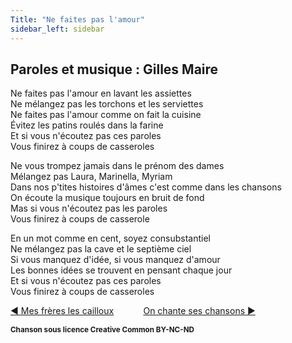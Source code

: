 ```yaml
---
Title: "Ne faites pas l'amour"
sidebar_left: sidebar
---
```


## Paroles et musique : Gilles Maire
Ne faites pas l'amour en lavant les assiettes  
Ne mélangez pas les torchons et les serviettes  
Ne faites pas l'amour comme on fait la cuisine  
Évitez les patins roulés dans la farine  
Et si vous n'écoutez pas ces paroles  
Vous finirez à coups de casseroles  
  
Ne vous trompez jamais dans le prénom des dames  
Mélangez pas Laura, Marinella, Myriam  
Dans nos p'tites histoires d'âmes c'est comme dans les chansons  
On écoute la musique toujours en bruit de fond  
Mas si vous n'écoutez pas les paroles  
Vous finirez à coups de casserole  
  
En un mot comme en cent, soyez consubstantiel  
Ne mélangez pas la cave et le septième ciel  
Si vous manquez d'idée, si vous manquez d'amour  
Les bonnes idées se trouvent en pensant chaque jour  
Et si vous n'écoutez pas ces paroles  
Vous finirez à coups de casseroles  


[ ◀ Mes frères les cailloux](../mes_sentiers_de_grandesrandonnées) ​ ​ ​ ​ ​ ​ ​ ​ ​ ​ ​ ​[On chante ses chansons ▶](../on_chante_ses_chansons)


<b><sub>Chanson sous licence Creative Common BY-NC-ND</sub></b>
